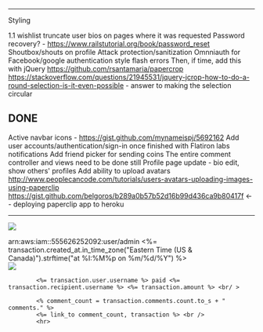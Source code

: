 

----

Styling

  1.1 wishlist
      truncate user bios on pages where it was requested
      Password recovery? - https://www.railstutorial.org/book/password_reset
      Shoutbox/shouts on profile
      Attack protection/sanitization
      Omnniauth for Facebook/google authentication
      style flash errors
      Then, if time, add this with jQuery
      https://github.com/rsantamaria/papercrop
      https://stackoverflow.com/questions/21945531/jquery-jcrop-how-to-do-a-round-selection-is-it-even-possible - answer to making the selection circular



DONE
----
  Active navbar icons - https://gist.github.com/mynameispj/5692162
  Add user accounts/authentication/sign-in once finished with Flatiron labs
    notifications
    Add friend picker for sending coins
  The entire comment controller and views need to be done still
    Profile page update - bio edit, show others' profiles
  Add ability to upload avatars
      http://www.peoplecancode.com/tutorials/users-avatars-uploading-images-using-paperclip
      https://gist.github.com/belgoros/b289a0b57b52d16b99d436ca9b80417f <-- deploying paperclip app to heroku

---

<img src="<%= image_path(@user_profile.avatar_link) %>"><br />

arn:aws:iam::555626252092:user/admin
<%= transaction.created_at.in_time_zone("Eastern Time (US & Canada)").strftime("at %I:%M%p on %m/%d/%Y") %><br />
      <img src='<%= image_path(transaction.user.avatar_link) %>'> <br />






            <%= transaction.user.username %> paid <%= transaction.recipient.username %> <%= transaction.amount %> <br/ >

            <% comment_count = transaction.comments.count.to_s + " comments." %>
            <%= link_to comment_count, transaction %> <br />
            <hr>
